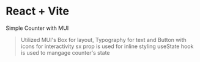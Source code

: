 # React + Vite

Simple Counter with MUI

> Utilized MUI's Box for layout, Typography for text and Button with icons for interactivity
> sx prop is used for inline styling
> useState hook is used to mangage counter's state
